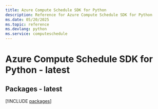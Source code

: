 ```yaml
---
title: Azure Compute Schedule SDK for Python
description: Reference for Azure Compute Schedule SDK for Python
ms.date: 05/20/2025
ms.topic: reference
ms.devlang: python
ms.service: computeschedule
---
```

# Azure Compute Schedule SDK for Python - latest
## Packages - latest
[!INCLUDE [packages](compute-schedule-index.md)]